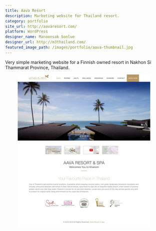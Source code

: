 ```yaml
---
title: Aava Resort
description: Marketing website for Thailand resort.
category: portfolio
site_url: http://aavaresort.com/
platform: WordPress
designer_name: Manoonsak Sonlue
designer_url: http://m3thailand.com/
featured_image_path: /images/portfolio/aava-thumbnail.jpg
---
```


Very simple marketing website for a Finnish owned resort in Nakhon Si Thammarat Province, Thailand.

<figure>
  <a href="/images/portfolio/aava-home.jpg"><img src="/images/portfolio/aava-home.jpg" alt="Homepage design for AAVA Resort"></a>
</figure>
